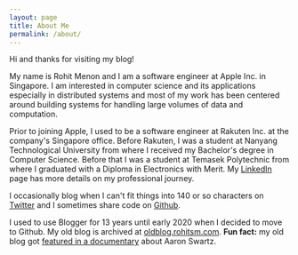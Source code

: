 ```yaml
---
layout: page
title: About Me
permalink: /about/
---
```


Hi and thanks for visiting my blog! 

My name is Rohit Menon and I am a software engineer at Apple Inc. in Singapore. I am interested in computer science and its applications especially in distributed systems and most of my work has been centered around building systems for handling large volumes of data and computation. 

Prior to joining Apple, I used to be a software engineer at Rakuten Inc. at the company's Singapore office. Before Rakuten, I was a student at Nanyang Technological University from where I received my Bachelor's degree in Computer Science. Before that I was a student at Temasek Polytechnic from where I graduated with a Diploma in Electronics with Merit. My [LinkedIn](https://www.linkedin.com/in/rohitsm) page has more details on my professional journey.

I occasionally blog when I can't fit things into 140 or so characters on [Twitter](https://twitter.com/rohitsm) and I sometimes share code on [Github](https://github.com/rohitsm). 

I used to use Blogger for 13 years until early 2020 when I decided to move to Github. My old blog is archived at [oldblog.rohitsm.com](https://oldblog.rohitsm.com). **Fun fact:** my old blog got [featured in a documentary](https://oldblog.rohitsm.com/2014/11/humblebrag-this-blog-got-featured-in.html) about Aaron Swartz.

